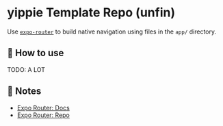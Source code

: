 # yippie Template Repo (unfin)

Use [`expo-router`](https://expo.github.io/router) to build native navigation using files in the `app/` directory.

## 🚀 How to use

TODO: A LOT

## 📝 Notes

- [Expo Router: Docs](https://expo.github.io/router)
- [Expo Router: Repo](https://github.com/expo/router)
 
